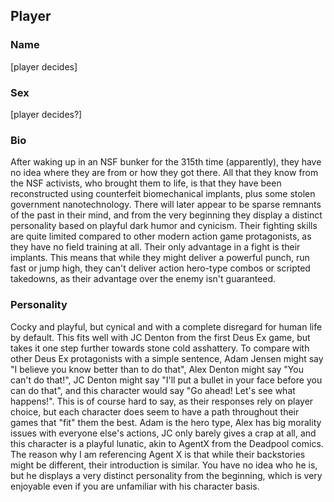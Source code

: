 ## Player
### Name
[player decides]

### Sex
[player decides?]

### Bio
After waking up in an NSF bunker for the 315th time (apparently), they have no idea where they are from or how they got there. All that they know from the NSF activists, who brought them to life, is that they have been reconstructed using counterfeit biomechanical implants, plus some stolen government nanotechnology. There will later appear to be sparse remnants of the past in their mind, and from the very beginning they display a distinct personality based on playful dark humor and cynicism. Their fighting skills are quite limited compared to other modern action game protagonists, as they have no field training at all. Their only advantage in a fight is their implants. This means that while they might deliver a powerful punch, run fast or jump high, they can't deliver action hero-type combos or scripted takedowns, as their advantage over the enemy isn't guaranteed.

### Personality
Cocky and playful, but cynical and with a complete disregard for human life by default. This fits well with JC Denton from the first Deus Ex game, but takes it one step further towards stone cold asshattery. To compare with other Deus Ex protagonists with a simple sentence, Adam Jensen might say "I believe you know better than to do that", Alex Denton might say "You can't do that!", JC Denton might say "I'll put a bullet in your face before you can do that", and this character would say "Go ahead! Let's see what happens!". This is of course hard to say, as their responses rely on player choice, but each character does seem to have a path throughout their games that "fit" them the best. Adam is the hero type, Alex has big morality issues with everyone else's actions, JC only barely gives a crap at all, and this character is a playful lunatic, akin to AgentX from the Deadpool comics. The reason why I am referencing Agent X is that while their backstories might be different, their introduction is similar. You have no idea who he is, but he displays a very distinct personality from the beginning, which is very enjoyable even if you are unfamiliar with his character basis. 
